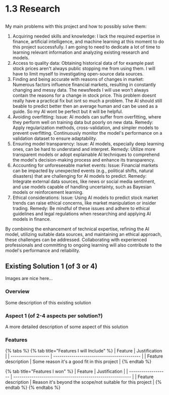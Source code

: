 # 1.3 Research

##

My main problems with this project and how to possibly solve them:

1. Acquiring needed skills and knowledge: I  lack the required expertise in finance, artificial intelligence, and machine learning at this moment to do this project successfully. I am going to need to dedicate a lot of time to learning relevant information and analyzing existing research and models.
2. Access to quality data:  Obtaining historical data of for example past stock prices aren't always public stopping me from using them. I will have to limit myself to investigating open-source  data sources.
3. Finding and being accurate with reasons of changes in market: Numerous factors influence financial markets, resulting in constantly changing and messy data. The newsfeeds I will use won't always contain the reasons for a change in stock price. This problem doesnt really have a practical fix but isnt so much a problem. The AI should still beable to predict better then an average human and can be used as a guide. So my AI wont be perfect but it will be helpful.
4. Avoiding overfitting: Issue: AI models can suffer from overfitting, where they perform well on training data but poorly on new data. Remedy: Apply regularization methods, cross-validation, and simpler models to prevent overfitting. Continuously monitor the model's performance on a validation dataset to ensure adaptability.
5. Ensuring model transparency: Issue: AI models, especially deep learning ones, can be hard to understand and interpret. Remedy: Utilize more transparent models or adopt explainable AI techniques to comprehend the model's decision-making process and enhance its transparency.
6. Accounting for unforeseeable market events: Issue: Financial markets can be impacted by unexpected events (e.g., political shifts, natural disasters) that are challenging for AI models to predict. Remedy: Integrate external data sources, like news or social media sentiment, and use models capable of handling uncertainty, such as Bayesian models or reinforcement learning.
7. Ethical considerations: Issue: Using AI models to predict stock market trends can raise ethical concerns, like market manipulation or insider trading. Remedy: Be mindful of these issues and adhere to ethical guidelines and legal regulations when researching and applying AI models in finance.

By combining the enhancement of technical expertise, refining the AI model, utilizing suitable data sources, and maintaining an ethical approach, these challenges can be addressed. Collaborating with experienced professionals and committing to ongoing learning will also contribute to the model's performance and reliability.

##

##

## Existing Solution 1 (of 3 or 4)

Images are nice here...

### Overview

Some description of this existing solution

### Aspect 1 (of 2-4 aspects per solution?)

A more detailed description of some aspect of this solution

### Features

{% tabs %}
{% tab title="Features I will Include" %}
| Feature             | Justification                               |
| ------------------- | ------------------------------------------- |
| Feature description | Some reason it's a good fit in this project |
{% endtab %}

{% tab title="Features I won" %}
| Feature             | Justification                                              |
| ------------------- | ---------------------------------------------------------- |
| Feature description | Reason it's beyond the scope/not suitable for this project |
{% endtab %}
{% endtabs %}
